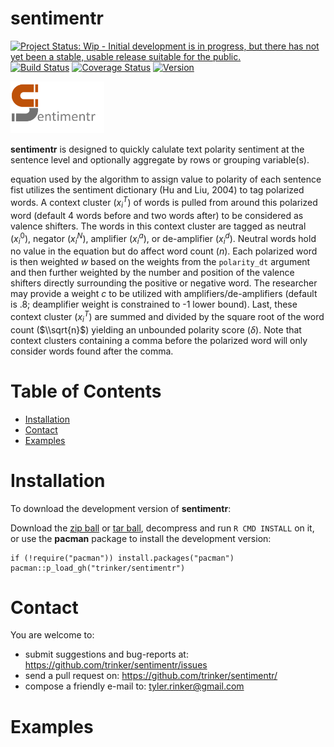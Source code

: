 sentimentr
============


[![Project Status: Wip - Initial development is in progress, but there
has not yet been a stable, usable release suitable for the
public.](http://www.repostatus.org/badges/0.1.0/wip.svg)](http://www.repostatus.org/#wip)
[![Build
Status](https://travis-ci.org/trinker/sentimentr.svg?branch=master)](https://travis-ci.org/trinker/sentimentr)
[![Coverage
Status](https://coveralls.io/repos/trinker/sentimentr/badge.svg?branch=master)](https://coveralls.io/r/trinker/sentimentr?branch=master)
<a href="https://img.shields.io/badge/Version-0.0.1-orange.svg"><img src="https://img.shields.io/badge/Version-0.0.1-orange.svg" alt="Version"/></a>
</p>
<img src="inst/sentimentr_logo/r_sentimentr.png" width="150" alt="readability Logo">

**sentimentr** is designed to quickly calulate text polarity sentiment
at the sentence level and optionally aggregate by rows or grouping
variable(s).

equation used by the algorithm to assign value to polarity of each
sentence fist utilizes the sentiment dictionary (Hu and Liu, 2004) to
tag polarized words. A context cluster (*x*<sub>*i*</sub><sup>*T*</sup>)
of words is pulled from around this polarized word (default 4 words
before and two words after) to be considered as valence shifters. The
words in this context cluster are tagged as neutral
(*x*<sub>*i*</sub><sup>0</sup>), negator
(*x*<sub>*i*</sub><sup>*N*</sup>), amplifier
(*x*<sub>*i*</sub><sup>*a*</sup>), or de-amplifier
(*x*<sub>*i*</sub><sup>*d*</sup>). Neutral words hold no value in the
equation but do affect word count (*n*). Each polarized word is then
weighted *w* based on the weights from the `polarity_dt` argument and
then further weighted by the number and position of the valence shifters
directly surrounding the positive or negative word. The researcher may
provide a weight *c* to be utilized with amplifiers/de-amplifiers
(default is .8; deamplifier weight is constrained to -1 lower bound).
Last, these context cluster (*x*<sub>*i*</sub><sup>*T*</sup>) are summed
and divided by the square root of the word count ($\\sqrt{n}$) yielding
an unbounded polarity score (*δ*). Note that context clusters containing
a comma before the polarized word will only consider words found after
the comma.


Table of Contents
============

-   [Installation](#installation)
-   [Contact](#contact)
-   [Examples](#examples)

Installation
============


To download the development version of **sentimentr**:

Download the [zip
ball](https://github.com/trinker/sentimentr/zipball/master) or [tar
ball](https://github.com/trinker/sentimentr/tarball/master), decompress
and run `R CMD INSTALL` on it, or use the **pacman** package to install
the development version:

    if (!require("pacman")) install.packages("pacman")
    pacman::p_load_gh("trinker/sentimentr")

Contact
=======

You are welcome to: 
* submit suggestions and bug-reports at: <https://github.com/trinker/sentimentr/issues> 
* send a pull request on: <https://github.com/trinker/sentimentr/> 
* compose a friendly e-mail to: <tyler.rinker@gmail.com>


Examples
========